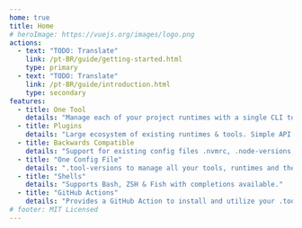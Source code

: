 ```yaml
---
home: true
title: Home
# heroImage: https://vuejs.org/images/logo.png
actions:
  - text: "TODO: Translate"
    link: /pt-BR/guide/getting-started.html
    type: primary
  - text: "TODO: Translate"
    link: /pt-BR/guide/introduction.html
    type: secondary
features:
  - title: One Tool
    details: "Manage each of your project runtimes with a single CLI tool and command interface."
  - title: Plugins
    details: "Large ecosystem of existing runtimes & tools. Simple API to add support for new tools as you need!"
  - title: Backwards Compatible
    details: "Support for existing config files .nvmrc, .node-versions, .ruby-version for smooth migration!"
  - title: "One Config File"
    details: ".tool-versions to manage all your tools, runtimes and their versions in a single, sharable place."
  - title: "Shells"
    details: "Supports Bash, ZSH & Fish with completions available."
  - title: "GitHub Actions"
    details: "Provides a GitHub Action to install and utilize your .tool-verions in your CICD workflows."
# footer: MIT Licensed
---
```

